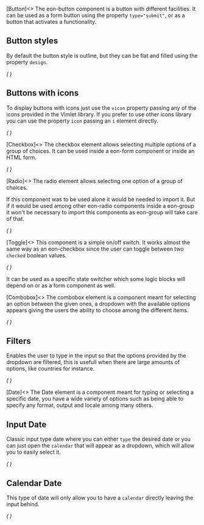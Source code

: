 [Button]<>
The eon-button component is a button with different facilities. It can be used as a form button using the property `type="submit"`, or as a button that activates a functionality.

## Button styles
By default the button style is outline, but they can be flat and filled using the property `design`.

*(
<doc-playground label="Regular Buttons" html="true" js="true" css="true" selector="body">
    <template type="html">
        <head>
            <script src='framework/doc-eon/eon/eon.js'></script>
            <script>eon.import(['framework/doc-eon/eon/ui/eon-button','framework/doc-eon/custom/doc-playground/doc-showcase']);</script>
        </head>
        <body>
            <doc-showcase label='Outline'>
                <eon-button value='Button'></eon-button>
                <eon-button value='Disabled' disabled='true'></eon-button>
            </doc-showcase>
                <doc-showcase label='Flat'>
                <eon-button value='Button' design='flat'></eon-button>
                <eon-button value='Disabled' disabled='true' design='flat'></eon-button>
            </doc-showcase>
                <doc-showcase label='Filled'><eon-button value='Button' design='filled'></eon-button>
                <eon-button value='Disabled' disabled='true' design='filled'></eon-button>
            </doc-showcase>
        </body>
    </template>
    <template type="css">
        .doc-showcase-content{display:flex;}
        .doc-showcase-content eon-button{margin:0 5px;}
    </template>
</doc-playground>
)*

## Buttons with icons
To display buttons with icons just use the `vicon` property passing any of the icons provided in the Vimlet library. If you prefer to use other icons library you can use the property `icon` passing an `i` element directly.

*(
<doc-playground label="Icon Buttons" html="true" js="true" css="true" selector="body">
    <template type="html">
        <head>
            <script src='framework/doc-eon/eon/eon.js'></script>
            <script>eon.import(['framework/doc-eon/eon/ui/eon-button','framework/doc-eon/custom/doc-playground/doc-showcase']);</script>
        </head>
        <body>
            <doc-showcase label='Outline'>
                <eon-button value='Button' icon='<i class="vicon vicon-cog"></i>'></eon-button>
                <eon-button vicon='vicon-build'></eon-button>
                <eon-button vicon='vicon-build' disabled='true'></eon-button>
            </doc-showcase>
            <doc-showcase label='Flat'>
                <eon-button value='Button' icon='<i class="vicon vicon-cog"></i>' design='flat' icon-position="right"></eon-button>
                <eon-button vicon='vicon-build' design='flat'></eon-button>
                <eon-button vicon='vicon-build' disabled='true' design='flat'></eon-button>
            </doc-showcase>
            <doc-showcase label='Filled'>
                <eon-button value='Button' icon='<i class="vicon vicon-cog"></i>' design='filled'></eon-button>
                <eon-button vicon='vicon-build' design='filled'></eon-button>
                <eon-button vicon='vicon-build' disabled='true' design='filled'></eon-button>
            </doc-showcase>
        </body>
    </template>
    <template type="css">
        .doc-showcase-content{display:flex;}
        .doc-showcase-content eon-button{margin:0 5px;}
    </template>
</doc-playground>
)*

[Checkbox]<>
The checkbox element allows selecting multiple options of a group of choices. It can be used inside a eon-form component or inside an HTML form.


*(
<doc-playground label="Common Usage" html="true" js="true" css="true" selector="body">
  <template type="html">
    <doc-head>
      <script src="framework/doc-eon/eon/eon.js"></script>
      <script> 
        eon.import([
          "framework/doc-eon/eon/ui/eon-checkbox", "framework/doc-eon/custom/doc-playground/doc-showcase"
        ]);
      </script>
    </doc-head>
    <doc-body>
      <doc-showcase label="Standard">
        <eon-checkbox label="Checkbox" value='checkbox1' checked="true" name='checkboxOptions'></eon-checkbox>
      </doc-showcase>
      <doc-showcase label="Disabled">
        <eon-checkbox label='Disabled checked' value='checkbox2' checked="true" name='checkboxOptions' disabled='true'></eon-checkbox>
      </doc-showcase>
    </doc-body>
  </template>
</doc-playground>
)*

[Radio]<>
The radio element allows selecting one option of a group of choices.

If this component was to be used alone it would be needed to import it. But if it would be used among other eon-radio components inside a eon-group it won't be necessary to import this components as eon-group will take care of that.

*(
<doc-playground label="Common Usage" html="true" js="true" css="true" selector="body">
    <template type="html">
        <head>
            <script src='framework/doc-eon/eon/eon.js'></script>
            <script>eon.import(['framework/doc-eon/eon/ui/eon-group', 'framework/doc-eon/eon/ui/eon-radio','framework/doc-eon/custom/doc-playground/doc-showcase']);</script>
            <style>
                .eon-group-label {
                    display:none;
                }
            </style>
        </head>
        <body>
            <doc-showcase label='Standard'>
                <eon-group class="d-radio-group" name="radioOptions">
                  <eon-radio class="d-top-margin" label="Orange" checked="true" value="Orange"></eon-radio>
                  <eon-radio class="d-top-margin" label="Red" value="Red"></eon-radio>
                  <eon-radio class="d-top-margin" label="Blue" value="Blue"></eon-radio>
                </eon-group>
            </doc-showcase>
            <doc-showcase label='Disabled'>
                <eon-group class="d-radio-group" name="disabledRadio">
                  <eon-radio class="d-top-margin" label="Mobile" checked="true" value="mobile" disabled="true"></eon-radio>
                  <eon-radio class="d-top-margin" label="Tablet" value="tablet" disabled="true"></eon-radio>
                  <eon-radio class="d-top-margin" label="Desktop" value="desktop" disabled="true"></eon-radio>
              </eon-group>
            </doc-showcase>
        </body>
    </template>
    <template type="css">
        .doc-showcase-content{display:flex;}
        .doc-showcase-content eon-button{margin:0 5px;}
    </template>
</doc-playground>
)*

[Toggle]<>
This component is a simple on/off switch. It works almost the same way as an eon-checkbox since the user can toggle between two `checked` boolean values.  

*(
<doc-playground label="Common Usage" format="true" html="true" js="true" css="true" selector="body">
  <template type="html">
    <doc-head>
      <script src="framework/doc-eon/eon/eon.js"></script>
      <script> 
        eon.theme = "claro";
        eon.import([
          "framework/doc-eon/eon/ui/eon-toggle", "framework/doc-eon/custom/doc-playground/doc-showcase"
        ]);
      </script>
    </doc-head>
    <doc-body>
    <doc-showcase label="Standard">
      <eon-toggle label='Toggle label' value='toggle2' name='toggleOptions'></eon-toggle>
    </doc-showcase>
    <doc-showcase label="Disabled">
      <eon-toggle label='Disabled label' value='toggle3' name='toggleOptions' disabled='true'></eon-toggle>
    </doc-showcase>
    </doc-body>
  </template>
</doc-playground>
)*

It can be used as a specific state switcher which some logic blocks will depend on or as a form component as well.

[Combobox]<>
The combobox element is a component meant for selecting an option between the given ones, a dropdown with the available options appears giving the users the ability to choose among the different items.

*(
<doc-playground label="Common Usage" html="true" js="true" css="true" selector="#content">
    <template type="html">
        <head>
            <script src='framework/eon/eon.js'></script>
            <script>eon.import(['framework/doc-eon/eon/ui/eon-combobox','framework/doc-eon/eon/ui/eon-item','framework/doc-eon/custom/doc-playground/doc-showcase']);</script>
        </head>
        <body>
        <div id="content" style="width:100%;">
            <doc-showcase label='Active'>
              <eon-combobox label='Colors' placeholder='Select an item' filter='true'>
                  <eon-item value='red' display-value='Red'></eon-item>
                  <eon-item value='green' display-value='Green'></eon-item>
                  <eon-item value='pink' display-value='Pink'></eon-item>
                  <eon-item value='grey' display-value='Grey'></eon-item>
              </eon-combobox>
          </doc-showcase>
          <doc-showcase label='Disabled'>
              <eon-combobox disabled='true' label='States' name='comboTest2' placeholder='Ohio'>
                  <eon-item value='tomato' display-value='Tomato'></eon-item>
                  <eon-item value='avocado' display-value='Avocado'></eon-item>
                  <eon-item value='strawberry' display-value='Strawberry'></eon-item>
                  <eon-item value='onion' display-value='Onion'></eon-item>
              </eon-combobox>
          </doc-showcase>
          </div>
          <div style="height:150px;"></div>
        </body>
    </template>
    <template type="css">
        .doc-showcase-content{display:flex;}
        .doc-showcase-content eon-button{margin:0 5px;}
    </template>
</doc-playground>
)*

## Filters
Enables the user to type in the input so that the options provided by the dropdown are filtered, this is usefull when there are large amounts of options, like countries for instance.

*(
<doc-playground label="Filtering" html="true" js="true" css="true" selector="#content">
    <template type="html">
        <head>
            <script src='framework/eon/eon.js'></script>
            <script>eon.import(['framework/doc-eon/eon/ui/eon-combobox','framework/doc-eon/eon/ui/eon-item','framework/doc-eon/custom/doc-playground/doc-showcase']);</script>
        </head>
        <body>
        <div id="content" style="width: 100%;">
        <doc-showcase>
              <eon-combobox label="Colors" name='myCombobox' placeholder='Pick a color' filter='true'>
                  <eon-item value='r' display-value='Red'></eon-item>
                  <eon-item value='p' display-value='Pink'></eon-item>
                  <eon-item value='pu' display-value='Purple'></eon-item>
              </eon-combobox>
          </doc-showcase>
        </div>
        <div style="height:150px;"></div>
        </body>
    </template>
    <template type="css">
        .doc-showcase-content{display:flex;}
        .doc-showcase-content eon-button{margin:0 5px;}
    </template>
</doc-playground>
)*

[Date]<>
The Date element is a component meant for typing or selecting a specific date, you have a wide variety of options such as being able to specify any format, output and locale among many others.

## Input Date
Classic input type date where you can either `type` the desired date or you can just open the `calendar` that will appear as a dropdown, which will allow you to easily select it.

*(
<doc-playground label="Input Type" html="true" js="true" css="true" selector="#content">
    <template type="html">
        <head>
            <script src='framework/doc-eon/eon/eon.js'></script>
            <script>eon.import(['framework/doc-eon/eon/ui/eon-date','framework/doc-eon/custom/doc-playground/doc-showcase']);</script>
        </head>
        <body>
        <div id="content" style="width:100%;">
            <doc-showcase label='Active'>
              <eon-date min="03/07/1969" default="1969-07-06" name="defaultInput" week-format="short" 
            value-format="YYYY-MM-DD">
          </eon-date>
          </doc-showcase>
          <doc-showcase label='Disabled'>
              <eon-date type="input" inline="true" day="9" month="2" year="1994" mask="DDMMYYYY" name="disabledInput" disabled="true"
            week-start=
            "monday" value-format="YYYY/MM/DD" >
          </eon-date>
          </doc-showcase>
          </div>
          <div style="height:150px;"></div>
        </body>
    </template>
    <template type="css">
        .doc-showcase-content{display:flex;}
        .doc-showcase-content eon-button{margin:0 5px;}
    </template>
</doc-playground>
)*

## Calendar Date
This type of date will only allow you to have a `calendar` directly leaving the input behind.

*(
<doc-playground label="Calendar Type" html="true" js="true" css="true" selector="#content">
    <template type="html">
        <head>
            <script src='framework/eon/eon.js'></script>
            <script>eon.import(['framework/doc-eon/eon/ui/eon-date','framework/doc-eon/custom/doc-playground/doc-showcase']);</script>
        </head>
        <body>
        <div id="content" style="width: 100%;">
        <doc-showcase label="Default">
              <eon-date selectable="dmy" type="calendar" name="defaultCalendar"></eon-date>
          </doc-showcase>
        <doc-showcase label="Months/Years">
              <eon-date selectable="my"  type="calendar" name="monthsCalendar"></eon-date>
          </doc-showcase>
        <doc-showcase label="Years">
              <eon-date selectable="y"  type="calendar" name="yearsCalendar"></eon-date>
          </doc-showcase>
        <doc-showcase label="Disabled">
              <eon-date disabled="true" selectable="dmy" type="calendar" name="disabledCalendar"></eon-date>
          </doc-showcase>
        </div>
        </body>
    </template>
    <template type="css">
        .doc-showcase-content{display:flex;}
        .doc-showcase-content eon-button{margin:0 5px;}
    </template>
</doc-playground>
)*


